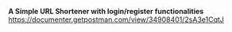 **A Simple URL Shortener with login/register functionalities**
<a href='https://documenter.getpostman.com/view/34908401/2sA3e1CqtJ'>https://documenter.getpostman.com/view/34908401/2sA3e1CqtJ</a>
